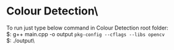 # Colour Detection\
To run just type below command in Colour Detection root folder:\
 $: g++ main.cpp -o output `pkg-config --cflags --libs opencv`\
 $: ./output\
 
 
 
